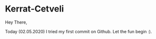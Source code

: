 # Kerrat-Cetveli

Hey There,

Today (02.05.2020) I tried my first commit on Github. Let the fun begin :).
